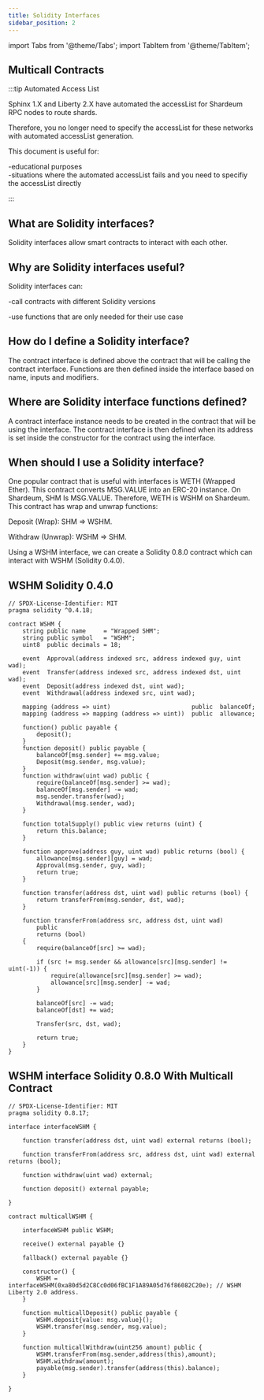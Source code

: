 ```yaml
---
title: Solidity Interfaces
sidebar_position: 2
---
```


import Tabs from '@theme/Tabs';
import TabItem from '@theme/TabItem';

## Multicall Contracts

:::tip Automated Access List

Sphinx 1.X and Liberty 2.X have automated the accessList for Shardeum RPC nodes to route shards.

Therefore, you no longer need to specify the accessList for these networks with automated accessList generation. 

This document is useful for: 

-educational purposes  
-situations where the automated accessList fails and you need to specifiy the accessList directly

:::

## What are Solidity interfaces?

Solidity interfaces allow smart contracts to interact with each other.

## Why are Solidity interfaces useful?

Solidity interfaces can:

-call contracts with different Solidity versions

-use functions that are only needed for their use case

## How do I define a Solidity interface?

The contract interface is defined above the contract that will be calling the contract interface.
Functions are then defined inside the interface based on name, inputs and modifiers.

## Where are Solidity interface functions defined?

A contract interface instance needs to be created in the contract that will be using the interface.
The contract interface is then defined when its address is set inside the constructor for the contract using the interface.

## When should I use a Solidity interface?

One popular contract that is useful with interfaces is WETH (Wrapped Ether).
This contract converts MSG.VALUE into an ERC-20 instance. On Shardeum, SHM Is MSG.VALUE.
Therefore, WETH is WSHM on Shardeum. This contract has wrap and unwrap functions:

Deposit (Wrap): SHM => WSHM.

Withdraw (Unwrap): WSHM => SHM.

Using a WSHM interface, we can create a Solidity 0.8.0 contract which can interact with WSHM (Solidity 0.4.0).

## WSHM Solidity 0.4.0

<Tabs>
  <TabItem value="solidity" label="Solidity" default>

```solidity
// SPDX-License-Identifier: MIT
pragma solidity ^0.4.18;

contract WSHM {
    string public name     = "Wrapped SHM";
    string public symbol   = "WSHM";
    uint8  public decimals = 18;

    event  Approval(address indexed src, address indexed guy, uint wad);
    event  Transfer(address indexed src, address indexed dst, uint wad);
    event  Deposit(address indexed dst, uint wad);
    event  Withdrawal(address indexed src, uint wad);

    mapping (address => uint)                       public  balanceOf;
    mapping (address => mapping (address => uint))  public  allowance;

    function() public payable {
        deposit();
    }
    function deposit() public payable {
        balanceOf[msg.sender] += msg.value;
        Deposit(msg.sender, msg.value);
    }
    function withdraw(uint wad) public {
        require(balanceOf[msg.sender] >= wad);
        balanceOf[msg.sender] -= wad;
        msg.sender.transfer(wad);
        Withdrawal(msg.sender, wad);
    }

    function totalSupply() public view returns (uint) {
        return this.balance;
    }

    function approve(address guy, uint wad) public returns (bool) {
        allowance[msg.sender][guy] = wad;
        Approval(msg.sender, guy, wad);
        return true;
    }

    function transfer(address dst, uint wad) public returns (bool) {
        return transferFrom(msg.sender, dst, wad);
    }

    function transferFrom(address src, address dst, uint wad)
        public
        returns (bool)
    {
        require(balanceOf[src] >= wad);

        if (src != msg.sender && allowance[src][msg.sender] != uint(-1)) {
            require(allowance[src][msg.sender] >= wad);
            allowance[src][msg.sender] -= wad;
        }

        balanceOf[src] -= wad;
        balanceOf[dst] += wad;

        Transfer(src, dst, wad);

        return true;
    }
}
```

  </TabItem>
</Tabs>

## WSHM interface Solidity 0.8.0 With Multicall Contract 

<Tabs>
  <TabItem value="solidity" label="Solidity" default>

```solidity
// SPDX-License-Identifier: MIT
pragma solidity 0.8.17;

interface interfaceWSHM {

    function transfer(address dst, uint wad) external returns (bool);

    function transferFrom(address src, address dst, uint wad) external returns (bool);

    function withdraw(uint wad) external;

    function deposit() external payable;

}

contract multicallWSHM {

    interfaceWSHM public WSHM;

    receive() external payable {}

    fallback() external payable {}

    constructor() {
        WSHM = interfaceWSHM(0xa80d5d2C8Cc0d06fBC1F1A89A05d76f86082C20e); // WSHM Liberty 2.0 address.
    }

    function multicallDeposit() public payable {
        WSHM.deposit{value: msg.value}();
        WSHM.transfer(msg.sender, msg.value);
    }

    function multicallWithdraw(uint256 amount) public {
        WSHM.transferFrom(msg.sender,address(this),amount);
        WSHM.withdraw(amount);
        payable(msg.sender).transfer(address(this).balance);
    }

}
```

  </TabItem>
</Tabs>

